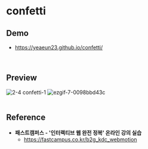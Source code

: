 # confetti

## Demo
* https://yeaeun23.github.io/confetti/
<br/>

## Preview
![2-4 confetti-1](https://github.com/user-attachments/assets/723d262c-7d26-4ed6-bcf5-e931739dc818)
![ezgif-7-0098bbd43c](https://github.com/user-attachments/assets/d8508027-7a43-4e97-ae22-3eafb564e262)
<br/><br/>

## Reference
* <b>패스트캠퍼스 - '인터랙티브 웹 완전 정복' 온라인 강의 실습</b>
    * https://fastcampus.co.kr/b2g_kdc_webmotion
<br/><br/>
